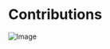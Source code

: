 # **Contributions**
![Image](https://github.com/user-attachments/assets/366bc81f-239a-430c-a05f-076f8de77ead)